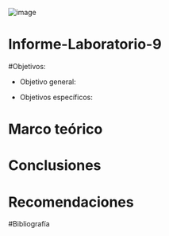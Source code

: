 ![image](https://user-images.githubusercontent.com/84587120/132117231-37de5574-000b-4266-9eb2-eff93e2e61ad.png)

# Informe-Laboratorio-9

#Objetivos: 

* Objetivo general: 

* Objetivos específicos: 

# Marco teórico

# Conclusiones

# Recomendaciones

#Bibliografía
